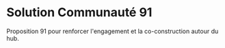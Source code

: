 # Solution Communauté 91

Proposition 91 pour renforcer l'engagement et la co-construction autour du hub.
